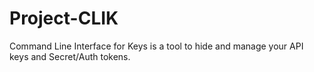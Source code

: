 # Project-CLIK
Command Line Interface for Keys is a tool to hide and manage your API keys and Secret/Auth tokens.
